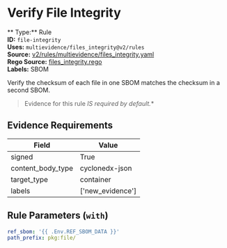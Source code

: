 # Verify File Integrity  
** Type:** Rule  
**ID:** `file-integrity`  
**Uses:** `multievidence/files_integrity@v2/rules`  
**Source:** [v2/rules/multievidence/files_integrity.yaml](https://github.com/scribe-public/sample-policies/v2/rules/multievidence/files_integrity.yaml)  
**Rego Source:** [files_integrity.rego](https://github.com/scribe-public/sample-policies/v2/rules/multievidence/files_integrity.rego)  
**Labels:** SBOM  

Verify the checksum of each file in one SBOM matches the checksum in a second SBOM.

> Evidence for this rule **IS* required by default.**


## Evidence Requirements  
| Field | Value |
|-------|-------|
| signed | True |
| content_body_type | cyclonedx-json |
| target_type | container |
| labels | ['new_evidence'] |

## Rule Parameters (`with`)  
```yaml
ref_sbom: '{{ .Env.REF_SBOM_DATA }}'
path_prefix: pkg:file/
```


